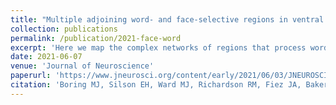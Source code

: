 ```yaml
---
title: "Multiple adjoining word- and face-selective regions in ventral temporal cortex exhibit distinct dynamics"
collection: publications
permalink: /publication/2021-face-word
excerpt: 'Here we map the complex networks of regions that process words and faces in the human ventral stream using a combination of intracranial EEG and ultra-high resolution fMRI.'
date: 2021-06-07
venue: 'Journal of Neuroscience'
paperurl: 'https://www.jneurosci.org/content/early/2021/06/03/JNEUROSCI.3234-20.2021'
citation: 'Boring MJ, Silson EH, Ward MJ, Richardson RM, Fiez JA, Baker CI, Ghuman AS. Multiple adjoining word- and face-selective regions in ventral temporal cortex exhibit distinct dynamics. Journal of Neuroscience. https://doi.org/10.1523/JNEUROSCI.3234-20.2021'
---
```

